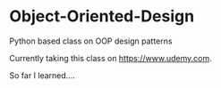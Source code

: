 # Object-Oriented-Design
Python based class on OOP design patterns

Currently taking this class on https://www.udemy.com.

So far I learned....
